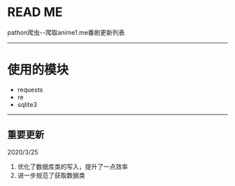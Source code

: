 READ ME
==========================

pathon爬虫--爬取anime1.me番剧更新列表

---------------------------

# 使用的模块
* requests
* re
* sqlite3

---------------------------

## 重要更新
2020/3/25
1. 优化了数据库类的写入，提升了一点效率
2. 进一步规范了获取数据类
